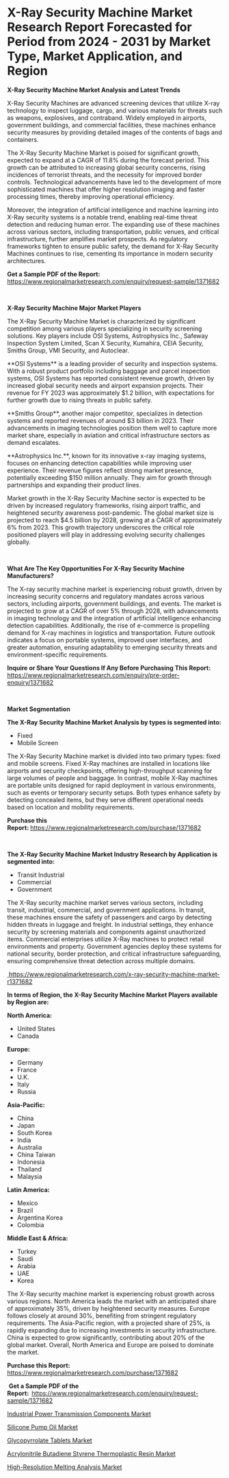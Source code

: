 <p><h1>X-Ray Security Machine Market Research Report Forecasted for Period from 2024 -  2031 by Market Type, Market Application, and Region</h1></p><p><strong>X-Ray Security Machine Market Analysis and Latest Trends</strong></p>
<p><p>X-Ray Security Machines are advanced screening devices that utilize X-ray technology to inspect luggage, cargo, and various materials for threats such as weapons, explosives, and contraband. Widely employed in airports, government buildings, and commercial facilities, these machines enhance security measures by providing detailed images of the contents of bags and containers.</p><p>The X-Ray Security Machine Market is poised for significant growth, expected to expand at a CAGR of 11.8% during the forecast period. This growth can be attributed to increasing global security concerns, rising incidences of terrorist threats, and the necessity for improved border controls. Technological advancements have led to the development of more sophisticated machines that offer higher resolution imaging and faster processing times, thereby improving operational efficiency. </p><p>Moreover, the integration of artificial intelligence and machine learning into X-Ray security systems is a notable trend, enabling real-time threat detection and reducing human error. The expanding use of these machines across various sectors, including transportation, public venues, and critical infrastructure, further amplifies market prospects. As regulatory frameworks tighten to ensure public safety, the demand for X-Ray Security Machines continues to rise, cementing its importance in modern security architectures.</p></p>
<p><strong>Get a Sample PDF of the Report:&nbsp;</strong> <a href="https://www.regionalmarketresearch.com/enquiry/request-sample/1371682">https://www.regionalmarketresearch.com/enquiry/request-sample/1371682</a></p>
<p>&nbsp;</p>
<p><strong>X-Ray Security Machine Major Market Players</strong></p>
<p><p>The X-Ray Security Machine Market is characterized by significant competition among various players specializing in security screening solutions. Key players include OSI Systems, Astrophysics Inc., Safeway Inspection System Limited, Scan X Security, Kumahira, CEIA Security, Smiths Group, VMI Security, and Autoclear.</p><p>**OSI Systems** is a leading provider of security and inspection systems. With a robust product portfolio including baggage and parcel inspection systems, OSI Systems has reported consistent revenue growth, driven by increased global security needs and airport expansion projects. Their revenue for FY 2023 was approximately $1.2 billion, with expectations for further growth due to rising threats in public safety.</p><p>**Smiths Group**, another major competitor, specializes in detection systems and reported revenues of around $3 billion in 2023. Their advancements in imaging technologies position them well to capture more market share, especially in aviation and critical infrastructure sectors as demand escalates.</p><p>**Astrophysics Inc.**, known for its innovative x-ray imaging systems, focuses on enhancing detection capabilities while improving user experience. Their revenue figures reflect strong market presence, potentially exceeding $150 million annually. They aim for growth through partnerships and expanding their product lines.</p><p>Market growth in the X-Ray Security Machine sector is expected to be driven by increased regulatory frameworks, rising airport traffic, and heightened security awareness post-pandemic. The global market size is projected to reach $4.5 billion by 2028, growing at a CAGR of approximately 6% from 2023. This growth trajectory underscores the critical role positioned players will play in addressing evolving security challenges globally.</p></p>
<p>&nbsp;</p>
<p><strong>What Are The Key Opportunities For X-Ray Security Machine Manufacturers?</strong></p>
<p><p>The X-ray security machine market is experiencing robust growth, driven by increasing security concerns and regulatory mandates across various sectors, including airports, government buildings, and events. The market is projected to grow at a CAGR of over 5% through 2028, with advancements in imaging technology and the integration of artificial intelligence enhancing detection capabilities. Additionally, the rise of e-commerce is propelling demand for X-ray machines in logistics and transportation. Future outlook indicates a focus on portable systems, improved user interfaces, and greater automation, ensuring adaptability to emerging security threats and environment-specific requirements.</p></p>
<p><strong>Inquire or Share Your Questions If Any Before Purchasing This Report:</strong> <a href="https://www.regionalmarketresearch.com/enquiry/pre-order-enquiry/1371682">https://www.regionalmarketresearch.com/enquiry/pre-order-enquiry/1371682</a></p>
<p>&nbsp;</p>
<p><strong>Market Segmentation</strong></p>
<p><strong>The X-Ray Security Machine Market Analysis by types is segmented into:</strong></p>
<p><ul><li>Fixed</li><li>Mobile Screen</li></ul></p>
<p><p>The X-Ray Security Machine market is divided into two primary types: fixed and mobile screens. Fixed X-Ray machines are installed in locations like airports and security checkpoints, offering high-throughput scanning for large volumes of people and baggage. In contrast, mobile X-Ray machines are portable units designed for rapid deployment in various environments, such as events or temporary security setups. Both types enhance safety by detecting concealed items, but they serve different operational needs based on location and mobility requirements.</p></p>
<p><strong>Purchase this Report:&nbsp;</strong><a href="https://www.regionalmarketresearch.com/purchase/1371682">https://www.regionalmarketresearch.com/purchase/1371682</a></p>
<p>&nbsp;</p>
<p><strong>The X-Ray Security Machine Market Industry Research by Application is segmented into:</strong></p>
<p><ul><li>Transit Industrial</li><li>Commercial</li><li>Government</li></ul></p>
<p><p>The X-Ray security machine market serves various sectors, including transit, industrial, commercial, and government applications. In transit, these machines ensure the safety of passengers and cargo by detecting hidden threats in luggage and freight. In industrial settings, they enhance security by screening materials and components against unauthorized items. Commercial enterprises utilize X-Ray machines to protect retail environments and property. Government agencies deploy these systems for national security, border protection, and critical infrastructure safeguarding, ensuring comprehensive threat detection across multiple domains.</p></p>
<p><a href="https://www.regionalmarketresearch.com/x-ray-security-machine-market-r1371682">&nbsp;https://www.regionalmarketresearch.com/x-ray-security-machine-market-r1371682</a></p>
<p><strong>In terms of Region, the X-Ray Security Machine Market Players available by Region are:</strong></p>
<p>
    <p> <strong> North America: </strong>
        <ul>
            <li>United States</li>
            <li>Canada</li>
        </ul>
        </p> 
    <p> <strong> Europe: </strong>
        <ul>
            <li>Germany</li>
            <li>France</li>
            <li>U.K.</li>
            <li>Italy</li>
            <li>Russia</li>
        </ul>
        </p> 
    <p> <strong> Asia-Pacific: </strong>
        <ul>
            <li>China</li>
            <li>Japan</li>
            <li>South Korea</li>
            <li>India</li>
            <li>Australia</li>
            <li>China Taiwan</li>
            <li>Indonesia</li>
            <li>Thailand</li>
            <li>Malaysia</li>
        </ul>
        </p> 
    <p> <strong> Latin America: </strong>
        <ul>
            <li>Mexico</li>
            <li>Brazil</li>
            <li>Argentina Korea</li>
            <li>Colombia</li>
        </ul>
        </p> 
    <p> <strong> Middle East & Africa: </strong>
        <ul>
            <li>Turkey</li>
            <li>Saudi</li>
            <li>Arabia</li>
            <li>UAE</li>
            <li>Korea</li>
        </ul>
    </p>
    </p>
<p><p>The X-Ray security machine market is experiencing robust growth across various regions. North America leads the market with an anticipated share of approximately 35%, driven by heightened security measures. Europe follows closely at around 30%, benefiting from stringent regulatory requirements. The Asia-Pacific region, with a projected share of 25%, is rapidly expanding due to increasing investments in security infrastructure. China is expected to grow significantly, contributing about 20% of the global market. Overall, North America and Europe are poised to dominate the market.</p></p>
<p><strong>Purchase this Report: </strong><a href="https://www.regionalmarketresearch.com/purchase/1371682">https://www.regionalmarketresearch.com/purchase/1371682</a></p>
<p>&nbsp;<strong>Get a Sample PDF of the Report:&nbsp;&nbsp;</strong><a href="https://www.regionalmarketresearch.com/enquiry/request-sample/1371682">https://www.regionalmarketresearch.com/enquiry/request-sample/1371682</a></p>
<p><strong></strong></p>
<p><p><a href="https://github.com/NargisHussain432/Market-Research-Report-List-1/blob/main/industrial-power-transmission-components-market.md">Industrial Power Transmission Components Market</a></p><p><a href="https://issuu.com/reportprime-2/docs/silicone-pump-oil-market-size-2030._43abf95ea10e13">Silicone Pump Oil Market</a></p><p><a href="https://www.linkedin.com/pulse/glycopyrrolate-tablets-market-share-size-trends-industry-tzhve?trackingId=t2WhMtd3QP%2BLVtZvschQ4w%3D%3D">Glycopyrrolate Tablets Market</a></p><p><a href="https://issuu.com/reportprime-2/docs/acrylonitrile-butadiene-styrene-the_46c4fb3cbef749">Acrylonitrile Butadiene Styrene Thermoplastic Resin Market</a></p><p><a href="https://medium.com/@wileymathis76/global-high-resolution-melting-analysis-market-landscape-future-trends-and-market-strategic-81812657f0d8">High-Resolution Melting Analysis Market</a></p></p>